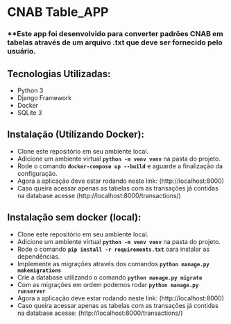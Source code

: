 # CNAB Table_APP

### **Este app foi desenvolvido para converter padrões CNAB em tabelas através de um arquivo .txt que deve ser fornecido pelo usuário.

## Tecnologias Utilizadas:
- Python 3
- Django Framework
- Docker
- SQLite 3

## Instalação (Utilizando Docker):
- Clone este repositório em seu ambiente local.
- Adicione um ambiente virtual **`python -m venv venv`** na pasta do projeto.
- Rode o comando **`docker-compose up --build`** e aguarde a finalização da configuração.
- Agora a aplicação deve estar rodando neste link: (http://localhost:8000)
- Caso queira acessar apenas as tabelas com as transações já contidas na database acesse (http://localhost:8000/transactions/)

## Instalação sem docker (local):
- Clone este repositório em seu ambiente local.
- Adicione um ambiente virtual **`python -m venv venv`** na pasta do projeto.
- Rode o comando **`pip install -r requirements.txt`** oara instalar as dependências.
- Implemente as migrações através dos comandos **`python manage.py makemigrations`**
- Crie a database utilizando o comando **`python manage.py migrate`**
- Com as migrações em ordem podemos rodar **`python manage.py runserver`**
- Agora a aplicação deve estar rodando neste link: (http://localhost:8000)
- Caso queira acessar apenas as tabelas com as transações já contidas na database acesse: (http://localhost:8000/transactions/)